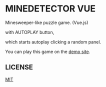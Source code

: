 # MINEDETECTOR VUE

Minesweeper-like puzzle game. (Vue.js)

with AUTOPLAY button,

which starts autoplay clicking a random panel.

You can play this game on the [demo site](https://minedetector.macocci7.work/).

## LICENSE

[MIT](LICENSE)
